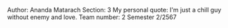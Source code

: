 Author: Ananda Matarach
Section: 3
My personal quote: I'm just a chill guy without enemy and love.
Team number: 2
Semester 2/2567
